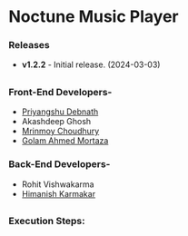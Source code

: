 # Noctune Music Player
### Releases
*   **v1.2.2** - Initial release. (2024-03-03)
##
### Front-End Developers-
- [Priyangshu Debnath](https://github.com/Priyangshu-04)
- Akashdeep Ghosh
- [Mrinmoy Choudhury](https://github.com/senpai899)
- [Golam Ahmed Mortaza](https://github.com/mortaza3840)
### Back-End Developers-
- Rohit Vishwakarma
- [Himanish Karmakar](https://github.com/HimanishKarmakar)
##
### Execution Steps:
